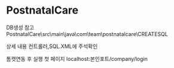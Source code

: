 # PostnatalCare

DB생성 참고
PostnatalCare\src\main\java\com\team\postnatalcare\CREATESQL

상세 내용 컨트롤러,SQL.XML에 주석확인

톰캣연동 후 실행 첫 페이지  localhost:본인포트/company/login
